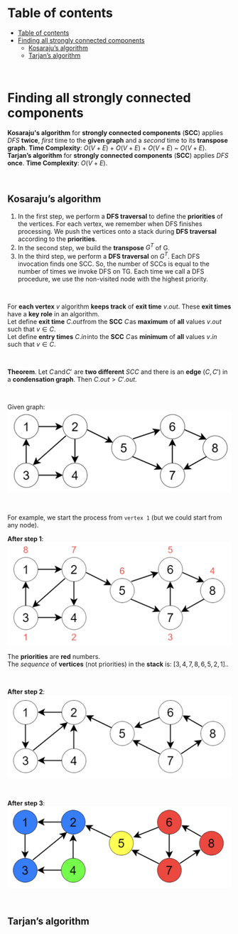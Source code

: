 # Table of contents
- [Table of contents](#table-of-contents)
- [Finding all strongly connected components](#finding-all-strongly-connected-components)
  - [Kosaraju’s algorithm](#kosarajus-algorithm)
  - [Tarjan’s algorithm](#tarjans-algorithm)

<br>

# Finding all strongly connected components
**Kosaraju's algorithm** for **strongly connected components** (**SCC**) applies *DFS* **twice**, *first* time to the **given graph** and a *second* time to its **transpose graph**. **Time Complexity**: $O(V+E)$ + $O(V+E)$ + $O(V+E)$ ~ $O(V+E)$.<br>
**Tarjan’s algorithm** for **strongly connected components** (**SCC**) applies *DFS* **once**. **Time Complexity**: $O(V+E)$.<br>

<br>

## Kosaraju’s algorithm
1. In the first step, we perform a **DFS traversal** to define the **priorities** of the vertices. For each vertex, we remember when DFS finishes processing. We push the vertices onto a stack during **DFS traversal** according to the **priorities**. 
2. In the second step, we build the **transpose** $`G^T`$ of G.
3. In the third step, we perform a **DFS traversal** on $`G^T`$. Each DFS invocation finds one SCC. So, the number of SCCs is equal to the number of times we invoke DFS on TG. Each time we call a DFS procedure, we use the non-visited node with the highest priority.

<br>

For **each vertex** $v$ algorithm **keeps track** of **exit time** $v.out$. These **exit times** have a **key role** in an algorithm.<br>
Let define **exit time** $C.out$ from the **SCC** $C$ as **maximum** of **all** values $v.out$ such that $v \in C$.<br>
Let define **entry times** $C.in$ into the **SCC** $C$ as **minimum** of **all** values $v.in$ such that $v \in C$.<br>

<br>

**Theorem**. Let $C$ and $C'$  are **two different** *SCC* and there is an **edge** $(C, C')$ in a **condensation graph**. Then $C.out > C'.out$.<br>


<br>

Given graph:
![condensation-1](/img/condensation-1.png)

<br>

For example, we start the process from `vertex 1` (but we could start from any node).<br>

**After step 1**:
![condensation-4](/img/condensation-4.png)

The **priorities** are **red** numbers.<br>
The *sequence* of **vertices** (not priorities) in the **stack** is: $[3, 4, 7, 8, 6, 5, 2, 1].$.

<br>

**After step 2**:
![condensation-5](/img/condensation-5.png)

<br>

**After step 3**:
![condensation-6](/img/condensation-6.png)

<br>

## Tarjan’s algorithm

<br>
